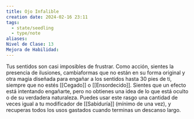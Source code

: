 ```yaml
---
title: Ojo Infalible
creation date: 2024-02-16 23:11
tags:
  - state/seedling
  - type/note
aliases: 
Nivel de Clase: 13
Mejora de Habilidad:
---
```

Tus sentidos son casi imposibles de frustrar. Como acción, sientes la presencia de ilusiones,
cambiaformas que no están en su forma original y otra magia diseñada para engañar a los sentidos hasta 30 pies de ti, siempre que no estés [[Cegado]] o [[Ensordecido]]. Sientes que un efecto está intentando engañarte, pero no obtienes una idea de lo que está oculto o de su verdadera naturaleza.
Puedes usar este rasgo una cantidad de veces igual a tu modificador de [[Sabiduría]] (mínimo de una
vez), y recuperas todos los usos gastados cuando terminas un descanso largo.



